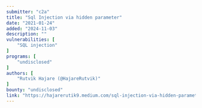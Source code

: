 ```yaml
---
submitter: "c2a"
title: "Sql Injection via hidden parameter"
date: "2021-01-24"
added: "2024-11-03"
description: ""
vulnerabilities: [
    "SQL injection"
]
programs: [
    "undisclosed"
]
authors: [
    "Rutvik Hajare (@HajareRutvik)"
]
bounty: "undisclosed"
link: "https://hajarerutik9.medium.com/sql-injection-via-hidden-parameter-6da7699248fc"
---
```




